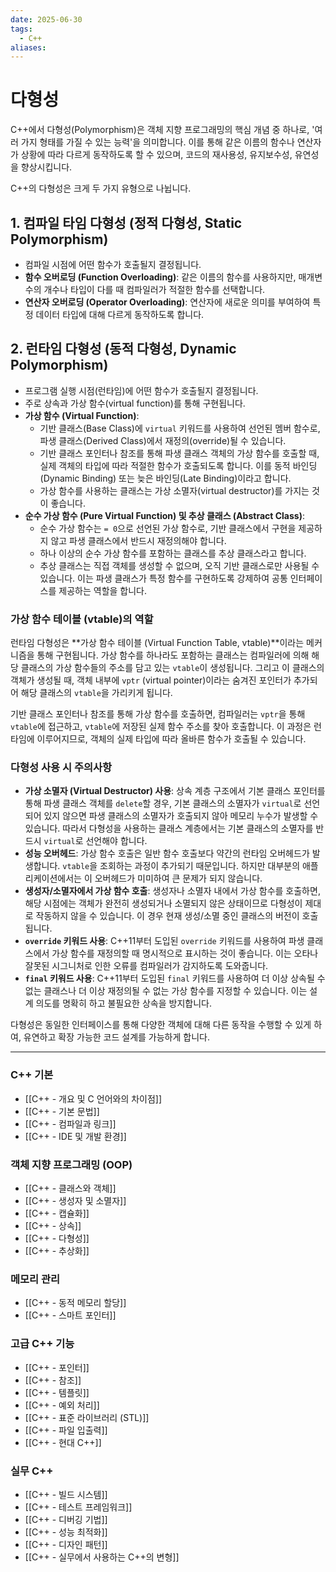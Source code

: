 ```yaml
---
date: 2025-06-30
tags:
  - C++
aliases:
---
```


# 다형성

C++에서 다형성(Polymorphism)은 객체 지향 프로그래밍의 핵심 개념 중 하나로, '여러 가지 형태를 가질 수 있는 능력'을 의미합니다. 이를 통해 같은 이름의 함수나 연산자가 상황에 따라 다르게 동작하도록 할 수 있으며, 코드의 재사용성, 유지보수성, 유연성을 향상시킵니다.

C++의 다형성은 크게 두 가지 유형으로 나뉩니다.

## 1. 컴파일 타임 다형성 (정적 다형성, Static Polymorphism)

*   컴파일 시점에 어떤 함수가 호출될지 결정됩니다.
*   **함수 오버로딩 (Function Overloading)**: 같은 이름의 함수를 사용하지만, 매개변수의 개수나 타입이 다를 때 컴파일러가 적절한 함수를 선택합니다.
*   **연산자 오버로딩 (Operator Overloading)**: 연산자에 새로운 의미를 부여하여 특정 데이터 타입에 대해 다르게 동작하도록 합니다.

## 2. 런타임 다형성 (동적 다형성, Dynamic Polymorphism)

*   프로그램 실행 시점(런타임)에 어떤 함수가 호출될지 결정됩니다.
*   주로 상속과 가상 함수(virtual function)를 통해 구현됩니다.
*   **가상 함수 (Virtual Function)**:
    *   기반 클래스(Base Class)에 `virtual` 키워드를 사용하여 선언된 멤버 함수로, 파생 클래스(Derived Class)에서 재정의(override)될 수 있습니다.
    *   기반 클래스 포인터나 참조를 통해 파생 클래스 객체의 가상 함수를 호출할 때, 실제 객체의 타입에 따라 적절한 함수가 호출되도록 합니다. 이를 동적 바인딩(Dynamic Binding) 또는 늦은 바인딩(Late Binding)이라고 합니다.
    *   가상 함수를 사용하는 클래스는 가상 소멸자(virtual destructor)를 가지는 것이 좋습니다.
*   **순수 가상 함수 (Pure Virtual Function) 및 추상 클래스 (Abstract Class)**:
    *   순수 가상 함수는 `= 0`으로 선언된 가상 함수로, 기반 클래스에서 구현을 제공하지 않고 파생 클래스에서 반드시 재정의해야 합니다.
    *   하나 이상의 순수 가상 함수를 포함하는 클래스를 추상 클래스라고 합니다.
    *   추상 클래스는 직접 객체를 생성할 수 없으며, 오직 기반 클래스로만 사용될 수 있습니다. 이는 파생 클래스가 특정 함수를 구현하도록 강제하여 공통 인터페이스를 제공하는 역할을 합니다.

### 가상 함수 테이블 (vtable)의 역할

런타임 다형성은 **가상 함수 테이블 (Virtual Function Table, vtable)**이라는 메커니즘을 통해 구현됩니다. 가상 함수를 하나라도 포함하는 클래스는 컴파일러에 의해 해당 클래스의 가상 함수들의 주소를 담고 있는 `vtable`이 생성됩니다. 그리고 이 클래스의 객체가 생성될 때, 객체 내부에 `vptr` (virtual pointer)이라는 숨겨진 포인터가 추가되어 해당 클래스의 `vtable`을 가리키게 됩니다.

기반 클래스 포인터나 참조를 통해 가상 함수를 호출하면, 컴파일러는 `vptr`을 통해 `vtable`에 접근하고, `vtable`에 저장된 실제 함수 주소를 찾아 호출합니다. 이 과정은 런타임에 이루어지므로, 객체의 실제 타입에 따라 올바른 함수가 호출될 수 있습니다.

### 다형성 사용 시 주의사항

*   **가상 소멸자 (Virtual Destructor) 사용**: 상속 계층 구조에서 기본 클래스 포인터를 통해 파생 클래스 객체를 `delete`할 경우, 기본 클래스의 소멸자가 `virtual`로 선언되어 있지 않으면 파생 클래스의 소멸자가 호출되지 않아 메모리 누수가 발생할 수 있습니다. 따라서 다형성을 사용하는 클래스 계층에서는 기본 클래스의 소멸자를 반드시 `virtual`로 선언해야 합니다.
*   **성능 오버헤드**: 가상 함수 호출은 일반 함수 호출보다 약간의 런타임 오버헤드가 발생합니다. `vtable`을 조회하는 과정이 추가되기 때문입니다. 하지만 대부분의 애플리케이션에서는 이 오버헤드가 미미하여 큰 문제가 되지 않습니다.
*   **생성자/소멸자에서 가상 함수 호출**: 생성자나 소멸자 내에서 가상 함수를 호출하면, 해당 시점에는 객체가 완전히 생성되거나 소멸되지 않은 상태이므로 다형성이 제대로 작동하지 않을 수 있습니다. 이 경우 현재 생성/소멸 중인 클래스의 버전이 호출됩니다.
*   **`override` 키워드 사용**: C++11부터 도입된 `override` 키워드를 사용하여 파생 클래스에서 가상 함수를 재정의할 때 명시적으로 표시하는 것이 좋습니다. 이는 오타나 잘못된 시그니처로 인한 오류를 컴파일러가 감지하도록 도와줍니다.
*   **`final` 키워드 사용**: C++11부터 도입된 `final` 키워드를 사용하여 더 이상 상속될 수 없는 클래스나 더 이상 재정의될 수 없는 가상 함수를 지정할 수 있습니다. 이는 설계 의도를 명확히 하고 불필요한 상속을 방지합니다.

다형성은 동일한 인터페이스를 통해 다양한 객체에 대해 다른 동작을 수행할 수 있게 하여, 유연하고 확장 가능한 코드 설계를 가능하게 합니다.

---
### C++ 기본

- [[C++ - 개요 및 C 언어와의 차이점]]
- [[C++ - 기본 문법]]
- [[C++ - 컴파일과 링크]]
- [[C++ - IDE 및 개발 환경]]

### 객체 지향 프로그래밍 (OOP)

- [[C++ - 클래스와 객체]]
- [[C++ - 생성자 및 소멸자]]
- [[C++ - 캡슐화]]
- [[C++ - 상속]]
- [[C++ - 다형성]]
- [[C++ - 추상화]]

### 메모리 관리

- [[C++ - 동적 메모리 할당]]
- [[C++ - 스마트 포인터]]

### 고급 C++ 기능

- [[C++ - 포인터]]
- [[C++ - 참조]]
- [[C++ - 템플릿]]
- [[C++ - 예외 처리]]
- [[C++ - 표준 라이브러리 (STL)]]
- [[C++ - 파일 입출력]]
- [[C++ - 현대 C++]]

### 실무 C++

- [[C++ - 빌드 시스템]]
- [[C++ - 테스트 프레임워크]]
- [[C++ - 디버깅 기법]]
- [[C++ - 성능 최적화]]
- [[C++ - 디자인 패턴]]
- [[C++ - 실무에서 사용하는 C++의 변형]]
